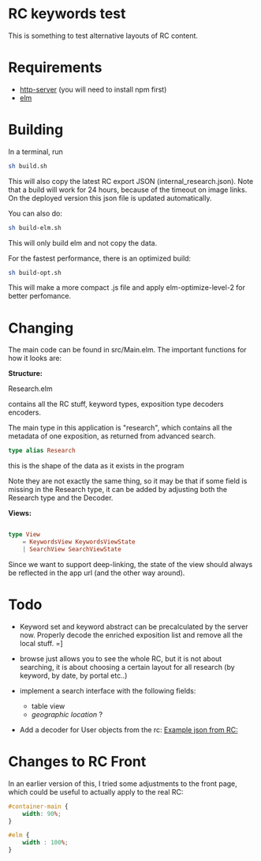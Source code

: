 # RC keywords test

This is something to test alternative layouts of RC content.

# Requirements

* [http-server](https://www.npmjs.com/package/http-server)
(you will need to install npm first)
* [elm](https://guide.elm-lang.org/install/elm.html)

# Building

In a terminal, run 

```bash
sh build.sh
```

This will also copy the latest RC export JSON (internal_research.json). Note that a build will work for 24 hours, because of the timeout on image links. On the deployed version this json file is updated automatically.

You can also do:
```bash 
sh build-elm.sh
```

This will only build elm and not copy the data.


For the fastest performance, there is an optimized build:
```bash
sh build-opt.sh
```

This will make a more compact .js file and apply elm-optimize-level-2 for better perfomance.


# Changing

The main code can be found in src/Main.elm. The important functions for how it looks are:

__Structure:__

Research.elm 

contains all the RC stuff, keyword types, exposition type decoders encoders.

The main type in this application is "research", which contains all the metadata of one exposition, as returned from advanced search.


```elm 
type alias Research
```

this is the shape of the data as it exists in the program 

Note they are not exactly the same thing, so it may be that if some field is missing in the Research type, it can be added by adjusting both the Research type and the Decoder.

__Views:__

```elm 

type View
    = KeywordsView KeywordsViewState
    | SearchView SearchViewState
```

Since we want to support deep-linking, the state of the view should always be reflected in the app url (and the other way around).



# Todo

- Keyword set and keyword abstract can be precalculated by the server now. Properly decode the enriched exposition list and remove all the local stuff. =]

- browse just allows you to see the whole RC, but it is not about searching, it is about choosing a certain layout for all research (by keyword, by date, by portal etc..)
- implement a search interface with the following fields:
    * table view
    * *geographic location* ?
- Add a decoder for User objects from the rc:
[Example json from RC:](https://www.researchcatalogue.net/portal/search-result?fulltext=&name=&keywords=&country=&type_user=user&resulttype=user&modifiedafter=&modifiedbefore=&format=json&limit=25&page=0)


# Changes to RC Front

In an earlier version of this, I tried some adjustments to the front page, which could be useful to actually apply to the real RC:

```CSS
#container-main {
    width: 90%;
}

#elm {
    width : 100%;
}
```

